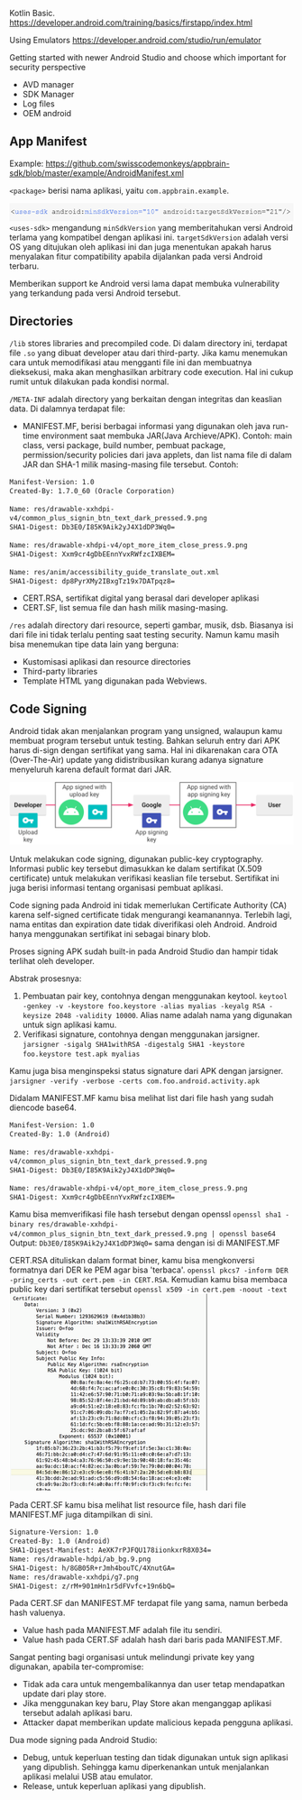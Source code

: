 
Kotlin Basic.
https://developer.android.com/training/basics/firstapp/index.html

Using Emulators
https://developer.android.com/studio/run/emulator

Getting started with newer Android Studio and choose which important for security perspective
- AVD manager
- SDK Manager
- Log files
- OEM android

## App Manifest
Example: https://github.com/swisscodemonkeys/appbrain-sdk/blob/master/example/AndroidManifest.xml

`<package>` berisi nama aplikasi, yaitu `com.appbrain.example`.

![](attachments/Pasted%20image%2020211031205729.png)
`<uses-sdk>` mengandung `minSdkVersion` yang memberitahukan versi Android terlama yang kompatibel dengan aplikasi ini.
`targetSdkVersion` adalah versi OS yang ditujukan oleh aplikasi ini dan juga menentukan apakah harus menyalakan fitur compatibility apabila dijalankan pada versi Android terbaru.

Memberikan support ke Android versi lama dapat membuka vulnerability yang terkandung pada versi Android tersebut.

## Directories
`/lib` stores libraries and precompiled code. Di dalam directory ini, terdapat file `.so` yang dibuat developer atau dari third-party. Jika kamu menemukan cara untuk memodifikasi atau mengganti file ini dan membuatnya dieksekusi, maka akan menghasilkan arbitrary code execution. Hal ini cukup rumit untuk dilakukan pada kondisi normal.

`/META-INF` adalah directory yang berkaitan dengan integritas dan keaslian data. Di dalamnya terdapat file:
- MANIFEST.MF, berisi berbagai informasi yang digunakan oleh java run-time environment saat membuka JAR(Java Archieve/APK). Contoh: main class, versi package, build number, pembuat package, permission/security policies dari java applets, dan list nama file di dalam JAR dan SHA-1 milik masing-masing file tersebut. Contoh:
```http
Manifest-Version: 1.0
Created-By: 1.7.0_60 (Oracle Corporation)

Name: res/drawable-xxhdpi-v4/common_plus_signin_btn_text_dark_pressed.9.png
SHA1-Digest: Db3E0/I85K9Aik2yJ4X1dDP3Wq0=

Name: res/drawable-xhdpi-v4/opt_more_item_close_press.9.png
SHA1-Digest: Xxm9cr4gDbEEnnYvxRWfzcIXBEM=

Name: res/anim/accessibility_guide_translate_out.xml
SHA1-Digest: dp8PyrXMy2IBxgTz19x7DATpqz8=
```
- CERT.RSA, sertifikat digital yang berasal dari developer aplikasi
- CERT.SF, list  semua file dan hash milik masing-masing.

`/res` adalah directory dari resource, seperti gambar, musik, dsb. Biasanya isi dari file ini tidak terlalu penting saat testing security. Namun kamu masih bisa menemukan tipe data lain yang berguna:
- Kustomisasi aplikasi dan resource directories
- Third-party libraries
- Template HTML yang digunakan pada Webviews.

## Code Signing
Android tidak akan menjalankan program yang unsigned, walaupun kamu membuat program tersebut untuk testing. Bahkan seluruh entry dari APK harus di-sign dengan sertifikat yang sama. Hal ini dikarenakan cara OTA (Over-The-Air) update yang didistribusikan kurang adanya signature menyeluruh karena default format dari JAR.

![](attachments/Pasted%20image%2020211101155043.png)

Untuk melakukan code signing, digunakan public-key cryptography. Informasi public key tersebut dimasukkan ke dalam sertifikat (X.509 certificate) untuk melakukan verifikasi keaslian file tersebut. Sertifikat ini juga berisi informasi tentang organisasi pembuat aplikasi. 

Code signing pada Android ini tidak memerlukan Certificate Authority (CA) karena self-signed certificate tidak mengurangi keamanannya. Terlebih lagi, nama entitas dan expiration date tidak diverifikasi oleh Android. Android hanya menggunakan sertifikat ini sebagai binary blob.

Proses signing APK sudah built-in pada Android Studio dan hampir tidak terlihat oleh developer.

Abstrak prosesnya:
1. Pembuatan pair key, contohnya dengan menggunakan keytool. `keytool -genkey -v -keystore foo.keystore -alias myalias -keyalg RSA -keysize 2048 -validity 10000`. Alias name adalah nama yang digunakan untuk sign aplikasi kamu.
2. Verifikasi signature, contohnya dengan menggunakan jarsigner. `jarsigner -sigalg SHA1withRSA -digestalg SHA1 -keystore foo.keystore test.apk myalias`

Kamu juga bisa menginspeksi status signature dari APK dengan jarsigner. `jarsigner -verify -verbose -certs com.foo.android.activity.apk`

Didalam MANIFEST.MF kamu bisa melihat list dari file hash yang sudah diencode base64.

```http
Manifest-Version: 1.0
Created-By: 1.0 (Android)

Name: res/drawable-xxhdpi-v4/common_plus_signin_btn_text_dark_pressed.9.png
SHA1-Digest: Db3E0/I85K9Aik2yJ4X1dDP3Wq0=

Name: res/drawable-xhdpi-v4/opt_more_item_close_press.9.png
SHA1-Digest: Xxm9cr4gDbEEnnYvxRWfzcIXBEM=

```

Kamu bisa memverifikasi file hash tersebut dengan openssl `openssl sha1 -binary res/drawable-xxhdpi-v4/common_plus_signin_btn_text_dark_pressed.9.png | openssl base64`
Output: `Db3E0/I85K9Aik2yJ4X1dDP3Wq0=` sama dengan isi di MANIFEST.MF

CERT.RSA dituliskan dalam format biner, kamu bisa mengkonversi formatnya dari DER ke PEM agar bisa 'terbaca'. `openssl pkcs7 -inform DER -pring_certs -out cert.pem -in CERT.RSA`. Kemudian kamu bisa membaca public key dari sertifikat tersebut `openssl x509 -in cert.pem -noout -text`
![](attachments/Pasted%20image%2020211031214102.png)

Pada CERT.SF kamu bisa melihat list resource file, hash dari file MANIFEST.MF juga ditampilkan di sini.
```http
Signature-Version: 1.0  
Created-By: 1.0 (Android)  
SHA1-Digest-Manifest: AeXK7rPJFQU178iionkxrR8X034=  
Name: res/drawable-hdpi/ab_bg.9.png  
SHA1-Digest: h/8GB05R+rJmh4bouTC/4XnutGA=  
Name: res/drawable-xxhdpi/g7.png  
SHA1-Digest: z/rM+901mHn1r5dFVvfc+19n6bQ=
```

Pada CERT.SF dan MANIFEST.MF terdapat file yang sama, namun berbeda hash valuenya.
- Value hash pada MANIFEST.MF adalah file itu sendiri.
- Value hash pada CERT.SF adalah hash dari baris pada MANIFEST.MF.

Sangat penting bagi organisasi untuk melindungi private key yang digunakan, apabila ter-compromise:
- Tidak ada cara untuk mengembalikannya dan user tetap mendapatkan update dari play store.
- Jika menggunakan key baru, Play Store akan menganggap aplikasi tersebut adalah aplikasi baru.
- Attacker dapat memberikan update malicious kepada pengguna aplikasi.

Dua mode signing pada Android Studio:
- Debug, untuk keperluan testing dan tidak digunakan untuk sign aplikasi yang dipublish. Sehingga kamu diperkenankan untuk menjalankan aplikasi melalui USB atau emulator.
- Release, untuk keperluan aplikasi yang dipublish.



